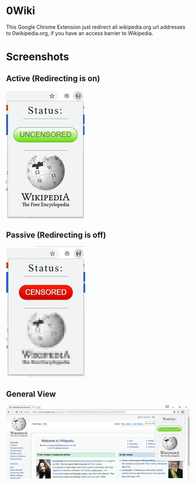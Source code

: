 # 0Wiki
This Google Chrome Extension just redirect all wikipedia.org url addresses to 0wikipedia.org, if you have an access barrier to Wikipedia.

# Screenshots
## Active (Redirecting is on)
<img src='https://github.com/kivanckadir/0Wiki/blob/master/ON.JPG'/>

## Passive (Redirecting is off)
<img src='https://github.com/kivanckadir/0Wiki/blob/master/OFF.JPG'/>

## General View
<img src='https://github.com/kivanckadir/0Wiki/blob/master/GENERAL_VIEW.jpg'/>
